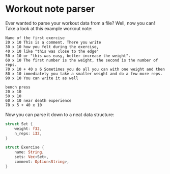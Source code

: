 # Workout note parser

Ever wanted to parse your workout data from a file? Well, now you can! Take a look at this example workout note:

```
Name of the first exercise
20 x 10 This is a comment. There you write 
30 x 10 how you felt during the exercise,
40 x 10 like "this was close to the edge"
50 x 10 or "this was easy, better increase the weight".
60 x 10 The first number is the weight, the second is the number of reps.
70 x 10 + 40 x 6 Sometimes you do all you can with one weight and then 
80 x 10 immediately you take a smaller weight and do a few more reps. 
90 x 10 You can write it as well

bench press
20 x 10
50 x 10
60 x 10 near death experience
70 x 5 + 40 x 10   
```

Now you can parse it down to a neat data structure:

```rust
struct Set {
    weight: f32,
    n_reps: i32,
}

struct Exercise {
    name: String,
    sets: Vec<Set>,
    comment: Option<String>,
}
```
